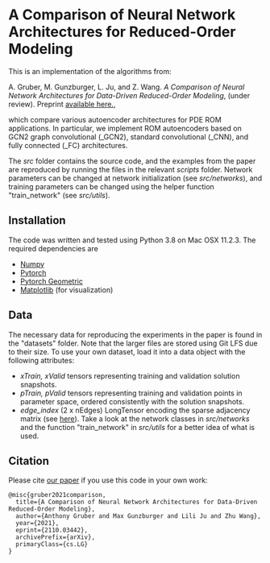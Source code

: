# A  Comparison of Neural Network Architectures for Reduced-Order Modeling

This is an implementation of the algorithms from:

A. Gruber, M. Gunzburger, L. Ju, and Z. Wang. *A Comparison of Neural Network Architectures for Data-Driven Reduced-Order Modeling*, (under review).  Preprint [available here.](https://arxiv.org/abs/2110.03442#),

which compare various autoencoder architectures for PDE ROM applications.  In particular, we implement ROM autoencoders based on GCN2 graph convolutional (_GCN2), standard convolutional (_CNN), and fully connected (_FC) architectures.

The *src* folder contains the source code, and the examples from the paper are reproduced by running the files in the relevant *scripts* folder.  Network parameters can be changed at network initialization (see *src/networks*), and training parameters can be changed using the helper function "train_network" (see *src/utils*).


## Installation
The code was written and tested using Python 3.8 on Mac OSX 11.2.3.  The required dependencies are
* [Numpy](https://numpy.org/)
* [Pytorch](https://pytorch.org/)
* [Pytorch Geometric](https://pytorch-geometric.readthedocs.io/en/latest/)
* [Matplotlib](https://matplotlib.org/) (for visualization)

## Data
The necessary data for reproducing the experiments in the paper is found in the "datasets" folder.  Note that the larger files are stored using Git LFS due to their size.  To use your own dataset, load it into a data object with the following attributes:
- *xTrain, xValid* tensors representing training and validation solution snapshots.
- *pTrain, pValid* tensors representing training and validation points in parameter space, ordered consistently with the solution snapshots.
- *edge_index* (2 x nEdges) LongTensor encoding the sparse adjacency matrix (see [here](https://pytorch-geometric.readthedocs.io/en/latest/notes/introduction.html)).
Take a look at the network classes in *src/networks* and the function "train_network" in *src/utils* for a better idea of what is used.

## Citation
Please cite [our paper](https://arxiv.org/pdf/2110.03442.pdf) if you use this code in your own work:
```
@misc{gruber2021comparison,
  title={A Comparison of Neural Network Architectures for Data-Driven Reduced-Order Modeling},
  author={Anthony Gruber and Max Gunzburger and Lili Ju and Zhu Wang},
  year={2021},
  eprint={2110.03442},
  archivePrefix={arXiv},
  primaryClass={cs.LG}
}
